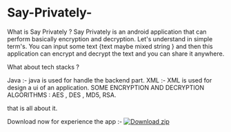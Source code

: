 # Say-Privately-

What is Say Privately ? 
Say Privately is an android application that can  perform basically encryption and decryption.
Let's understand in simple term's. You can input some text {text maybe mixed string } and then this application can encrypt and decrypt the text and you can share it anywhere.

What about tech stacks ?

Java :-  java is used for handle the backend part.
XML :- XML is used for design a ui of an application.
SOME ENCRYPTION AND DECRYPTION ALGORITHMS : AES , DES , MD5, RSA.

that is all about  it. 

Download now for experience the app :-  [![Download zip](https://custom-icon-badges.herokuapp.com/badge/-Download-blue?style=for-the-badge&logo=download&logoColor=white "Download zip")](https://drive.google.com/file/d/12EdA6CFf2jIOrjOC8yOIeEFMicOO1A2E/view?usp=sharing)
